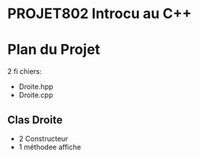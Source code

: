 # PROJET802 Introcu au C++

# Plan du Projet
2 fi chiers:
- Droite.hpp
- Droite.cpp

## Clas Droite
-  2 Constructeur
- 1 méthodee affiche

